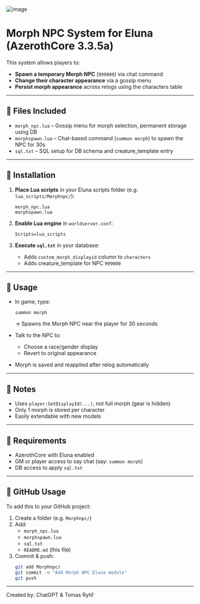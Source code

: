 ![image](https://github.com/user-attachments/assets/7bfca321-00a9-49d8-ba6e-dd0cb084fc49)

# Morph NPC System for Eluna (AzerothCore 3.3.5a)

This system allows players to:
- **Spawn a temporary Morph NPC** (`999000`) via chat command
- **Change their character appearance** via a gossip menu
- **Persist morph appearance** across relogs using the characters table

---

## 🧩 Files Included

- `morph_npc.lua` – Gossip menu for morph selection, permanent storage using DB
- `morphspawn.lua` – Chat-based command (`summon morph`) to spawn the NPC for 30s
- `sql.txt` – SQL setup for DB schema and creature_template entry

---

## 💾 Installation

1. **Place Lua scripts** in your Eluna scripts folder (e.g. `lua_scripts/Morphnpc/`):
   ```
   morph_npc.lua
   morphspawn.lua
   ```

2. **Enable Lua engine** in `worldserver.conf`:
   ```
   Scripts=lua_scripts
   ```

3. **Execute `sql.txt`** in your database:
   - Adds `custom_morph_displayid` column to `characters`
   - Adds creature_template for NPC `999000`

---

## 🧪 Usage

- In game, type:
  ```
  summon morph
  ```
  → Spawns the Morph NPC near the player for 30 seconds

- Talk to the NPC to:
  - Choose a race/gender display
  - Revert to original appearance

- Morph is saved and reapplied after relog automatically

---

## 🔄 Notes

- Uses `player:SetDisplayId(...)`, not full morph (gear is hidden)
- Only 1 morph is stored per character
- Easily extendable with new models

---

## 🧰 Requirements

- AzerothCore with Eluna enabled
- GM or player access to say chat (say: `summon morph`)
- DB access to apply `sql.txt`

---

## 🔗 GitHub Usage

To add this to your GitHub project:
1. Create a folder (e.g. `Morphnpc/`)
2. Add:
   - `morph_npc.lua`
   - `morphspawn.lua`
   - `sql.txt`
   - `README.md` (this file)
3. Commit & push:
   ```bash
   git add Morphnpc/
   git commit -m "Add Morph NPC Eluna module"
   git push
   ```

---

Created by: ChatGPT & Tomas Rytíř
